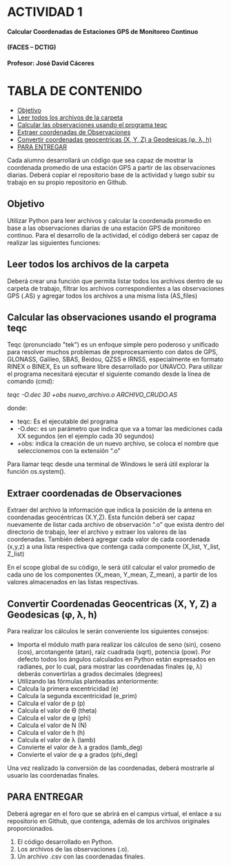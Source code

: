 # ACTIVIDAD 1
#### Calcular Coordenadas de Estaciones GPS de Monitoreo Continuo
#### (FACES – DCTIG)
#### Profesor: José David Cáceres

TABLA DE CONTENIDO
==================
- [Objetivo](#objetivo)
- [Leer todos los archivos de la carpeta](#leer-archivos)
- [Calcular las observaciones usando el programa teqc](#teqc)
- [Extraer coordenadas de Observaciones](#extraer-coord)
- [Convertir coordenadas geocentricas (X, Y, Z) a Geodesicas (φ, λ, h)](#convertir-coord)
- [PARA ENTREGAR](#para-entregar)

Cada alumno desarrollará un código que sea capaz de mostrar la coordenada promedio de una estación GPS a partir de las observaciones diarias. Deberá copiar el repositorio base de la actividad y luego subir su trabajo en su propio repositorio en Github.

Objetivo
------------
Utilizar Python para leer archivos y calcular la coordenada promedio en base a las observaciones diarias de una estación GPS de monitoreo continuo.
Para el desarrollo de la actividad, el código deberá ser capaz de realizar las siguientes funciones:

Leer todos los archivos de la carpeta
----------------------------------------
Deberá crear una función que permita listar todos los archivos dentro de su carpeta de trabajo, filtrar los archivos correspondientes a las observaciones GPS (.AS) y agregar todos los archivos a una misma lista (AS_files)
	
Calcular las observaciones usando el programa teqc
---------------------------------
Teqc (pronunciado "tek") es un enfoque simple pero poderoso y unificado para resolver muchos problemas de preprocesamiento con datos de GPS, GLONASS, Galileo, SBAS, Beidou, QZSS e IRNSS, especialmente en formato RINEX o BINEX, Es un software libre desarrollado por UNAVCO.
Para utilizar el programa necesitará ejecutar el siguiente comando desde la línea de comando (cmd):

*teqc -O.dec 30 +obs nuevo_archivo.o ARCHIVO_CRUDO.AS*

donde:
- teqc: Es el ejecutable del programa
- -O.dec: es un parámetro que indica que va a tomar las mediciones cada XX segundos (en el ejemplo cada 30 segundos)
- +obs: indica la creación de un nuevo archivo, se coloca el nombre que seleccionemos con la extensión “.o”

Para llamar teqc desde una terminal de Windows le será útil explorar la función os.system().

Extraer coordenadas de Observaciones
----------------------------
Extraer del archivo la información que indica la posición de la antena en coordenadas geocéntricas (X.Y,Z).
Esta función deberá ser capaz nuevamente de listar cada archivo de observación “.o” que exista dentro del directorio de trabajo, leer el archivo y extraer los valores de las coordenadas.
También deberá agregar cada valor de cada coordenada (x,y,z) a una lista respectiva que contenga cada componente (X_list, Y_list, Z_list)

En el scope global de su código, le será útil calcular el valor promedio de cada uno de los componentes (X_mean, Y_mean, Z_mean), a partir de los valores almacenados en las listas respectivas.

Convertir Coordenadas Geocentricas (X, Y, Z) a Geodesicas (φ, λ, h)
--------------------------
Para realizar los cálculos le serán conveniente los siguientes consejos:
- Importa el módulo math para realizar los cálculos de seno (sin), coseno (cos), arcotangente (atan), raíz cuadrada (sqrt), potencia (pow). Por defecto todos los ángulos calculados en Python están expresados en radianes, por lo cual, para mostrar las coordenadas finales (φ, λ) deberás convertirlas a grados decimales (degrees)
- Utilizando las fórmulas planteadas anteriormente:
- Calcula la primera excentricidad (e)
- Calcula la segunda excentricidad (e_prim)
- Calcula el valor de p (p)
- Calcula el valor de ϴ (theta)
- Calcula el valor de φ (phi)
- Calcula el valor de N (N)
- Calcula el valor de h (h)
- Calcula el valor de λ (lamb)
- Convierte el valor de λ a grados (lamb_deg)
- Convierte el valor de φ a grados (phi_deg)

Una vez realizado la conversión de las coordenadas, deberá mostrarle al usuario las coordenadas finales.

PARA ENTREGAR
----------------
Deberá agregar en el foro que se abrirá en el campus virtual, el enlace a su repositorio en Github, que contenga, además de los archivos originales proporcionados.
1. El código desarrollado en Python.
1. Los archivos de las observaciones (.o).
1. Un archivo .csv con las coordenadas finales.
